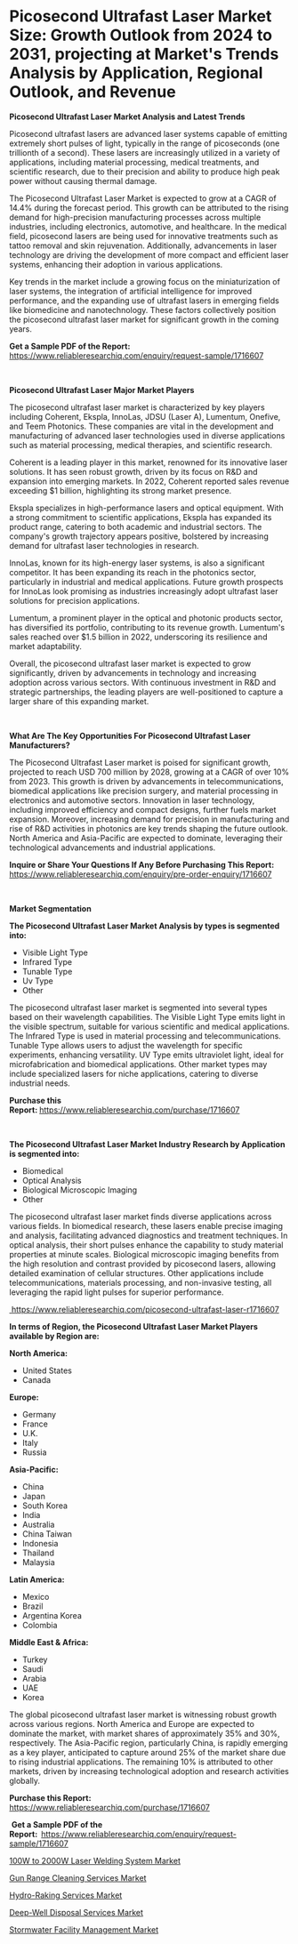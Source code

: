 <p><h1>Picosecond Ultrafast Laser Market Size: Growth Outlook from 2024 to 2031, projecting at Market's Trends Analysis by Application, Regional Outlook, and Revenue</h1></p><p><strong>Picosecond Ultrafast Laser Market Analysis and Latest Trends</strong></p>
<p><p>Picosecond ultrafast lasers are advanced laser systems capable of emitting extremely short pulses of light, typically in the range of picoseconds (one trillionth of a second). These lasers are increasingly utilized in a variety of applications, including material processing, medical treatments, and scientific research, due to their precision and ability to produce high peak power without causing thermal damage.</p><p>The Picosecond Ultrafast Laser Market is expected to grow at a CAGR of 14.4% during the forecast period. This growth can be attributed to the rising demand for high-precision manufacturing processes across multiple industries, including electronics, automotive, and healthcare. In the medical field, picosecond lasers are being used for innovative treatments such as tattoo removal and skin rejuvenation. Additionally, advancements in laser technology are driving the development of more compact and efficient laser systems, enhancing their adoption in various applications.</p><p>Key trends in the market include a growing focus on the miniaturization of laser systems, the integration of artificial intelligence for improved performance, and the expanding use of ultrafast lasers in emerging fields like biomedicine and nanotechnology. These factors collectively position the picosecond ultrafast laser market for significant growth in the coming years.</p></p>
<p><strong>Get a Sample PDF of the Report:&nbsp;</strong> <a href="https://www.reliableresearchiq.com/enquiry/request-sample/1716607?utm_campaign=1477&utm_medium=2&utm_source=Github&utm_content=ia&utm_term=10102024&utm_id=picosecond-ultrafast-laser">https://www.reliableresearchiq.com/enquiry/request-sample/1716607</a></p>
<p>&nbsp;</p>
<p><strong>Picosecond Ultrafast Laser Major Market Players</strong></p>
<p><p>The picosecond ultrafast laser market is characterized by key players including Coherent, Ekspla, InnoLas, JDSU (Laser A), Lumentum, Onefive, and Teem Photonics. These companies are vital in the development and manufacturing of advanced laser technologies used in diverse applications such as material processing, medical therapies, and scientific research.</p><p>Coherent is a leading player in this market, renowned for its innovative laser solutions. It has seen robust growth, driven by its focus on R&D and expansion into emerging markets. In 2022, Coherent reported sales revenue exceeding $1 billion, highlighting its strong market presence.</p><p>Ekspla specializes in high-performance lasers and optical equipment. With a strong commitment to scientific applications, Ekspla has expanded its product range, catering to both academic and industrial sectors. The company's growth trajectory appears positive, bolstered by increasing demand for ultrafast laser technologies in research.</p><p>InnoLas, known for its high-energy laser systems, is also a significant competitor. It has been expanding its reach in the photonics sector, particularly in industrial and medical applications. Future growth prospects for InnoLas look promising as industries increasingly adopt ultrafast laser solutions for precision applications.</p><p>Lumentum, a prominent player in the optical and photonic products sector, has diversified its portfolio, contributing to its revenue growth. Lumentum's sales reached over $1.5 billion in 2022, underscoring its resilience and market adaptability.</p><p>Overall, the picosecond ultrafast laser market is expected to grow significantly, driven by advancements in technology and increasing adoption across various sectors. With continuous investment in R&D and strategic partnerships, the leading players are well-positioned to capture a larger share of this expanding market.</p></p>
<p>&nbsp;</p>
<p><strong>What Are The Key Opportunities For Picosecond Ultrafast Laser Manufacturers?</strong></p>
<p><p>The Picosecond Ultrafast Laser market is poised for significant growth, projected to reach USD 700 million by 2028, growing at a CAGR of over 10% from 2023. This growth is driven by advancements in telecommunications, biomedical applications like precision surgery, and material processing in electronics and automotive sectors. Innovation in laser technology, including improved efficiency and compact designs, further fuels market expansion. Moreover, increasing demand for precision in manufacturing and rise of R&D activities in photonics are key trends shaping the future outlook. North America and Asia-Pacific are expected to dominate, leveraging their technological advancements and industrial applications.</p></p>
<p><strong>Inquire or Share Your Questions If Any Before Purchasing This Report:</strong> <a href="https://www.reliableresearchiq.com/enquiry/pre-order-enquiry/1716607?utm_campaign=1477&utm_medium=2&utm_source=Github&utm_content=ia&utm_term=10102024&utm_id=picosecond-ultrafast-laser">https://www.reliableresearchiq.com/enquiry/pre-order-enquiry/1716607</a></p>
<p>&nbsp;</p>
<p><strong>Market Segmentation</strong></p>
<p><strong>The Picosecond Ultrafast Laser Market Analysis by types is segmented into:</strong></p>
<p><ul><li>Visible Light Type</li><li>Infrared Type</li><li>Tunable Type</li><li>Uv Type</li><li>Other</li></ul></p>
<p><p>The picosecond ultrafast laser market is segmented into several types based on their wavelength capabilities. The Visible Light Type emits light in the visible spectrum, suitable for various scientific and medical applications. The Infrared Type is used in material processing and telecommunications. Tunable Type allows users to adjust the wavelength for specific experiments, enhancing versatility. UV Type emits ultraviolet light, ideal for microfabrication and biomedical applications. Other market types may include specialized lasers for niche applications, catering to diverse industrial needs.</p></p>
<p><strong>Purchase this Report:&nbsp;</strong><a href="https://www.reliableresearchiq.com/purchase/1716607?utm_campaign=1477&utm_medium=2&utm_source=Github&utm_content=ia&utm_term=10102024&utm_id=picosecond-ultrafast-laser">https://www.reliableresearchiq.com/purchase/1716607</a></p>
<p>&nbsp;</p>
<p><strong>The Picosecond Ultrafast Laser Market Industry Research by Application is segmented into:</strong></p>
<p><ul><li>Biomedical</li><li>Optical Analysis</li><li>Biological Microscopic Imaging</li><li>Other</li></ul></p>
<p><p>The picosecond ultrafast laser market finds diverse applications across various fields. In biomedical research, these lasers enable precise imaging and analysis, facilitating advanced diagnostics and treatment techniques. In optical analysis, their short pulses enhance the capability to study material properties at minute scales. Biological microscopic imaging benefits from the high resolution and contrast provided by picosecond lasers, allowing detailed examination of cellular structures. Other applications include telecommunications, materials processing, and non-invasive testing, all leveraging the rapid light pulses for superior performance.</p></p>
<p><a href="https://www.reliableresearchiq.com/picosecond-ultrafast-laser-r1716607?utm_campaign=1477&utm_medium=2&utm_source=Github&utm_content=ia&utm_term=10102024&utm_id=picosecond-ultrafast-laser">&nbsp;https://www.reliableresearchiq.com/picosecond-ultrafast-laser-r1716607</a></p>
<p><strong>In terms of Region, the Picosecond Ultrafast Laser Market Players available by Region are:</strong></p>
<p>
    <p> <strong> North America: </strong>
        <ul>
            <li>United States</li>
            <li>Canada</li>
        </ul>
        </p> 
    <p> <strong> Europe: </strong>
        <ul>
            <li>Germany</li>
            <li>France</li>
            <li>U.K.</li>
            <li>Italy</li>
            <li>Russia</li>
        </ul>
        </p> 
    <p> <strong> Asia-Pacific: </strong>
        <ul>
            <li>China</li>
            <li>Japan</li>
            <li>South Korea</li>
            <li>India</li>
            <li>Australia</li>
            <li>China Taiwan</li>
            <li>Indonesia</li>
            <li>Thailand</li>
            <li>Malaysia</li>
        </ul>
        </p> 
    <p> <strong> Latin America: </strong>
        <ul>
            <li>Mexico</li>
            <li>Brazil</li>
            <li>Argentina Korea</li>
            <li>Colombia</li>
        </ul>
        </p> 
    <p> <strong> Middle East & Africa: </strong>
        <ul>
            <li>Turkey</li>
            <li>Saudi</li>
            <li>Arabia</li>
            <li>UAE</li>
            <li>Korea</li>
        </ul>
    </p>
    </p>
<p><p>The global picosecond ultrafast laser market is witnessing robust growth across various regions. North America and Europe are expected to dominate the market, with market shares of approximately 35% and 30%, respectively. The Asia-Pacific region, particularly China, is rapidly emerging as a key player, anticipated to capture around 25% of the market share due to rising industrial applications. The remaining 10% is attributed to other markets, driven by increasing technological adoption and research activities globally.</p></p>
<p><strong>Purchase this Report: </strong><a href="https://www.reliableresearchiq.com/purchase/1716607?utm_campaign=1477&utm_medium=2&utm_source=Github&utm_content=ia&utm_term=10102024&utm_id=picosecond-ultrafast-laser">https://www.reliableresearchiq.com/purchase/1716607</a></p>
<p>&nbsp;<strong>Get a Sample PDF of the Report:&nbsp;&nbsp;</strong><a href="https://www.reliableresearchiq.com/enquiry/request-sample/1716607?utm_campaign=1477&utm_medium=2&utm_source=Github&utm_content=ia&utm_term=10102024&utm_id=picosecond-ultrafast-laser">https://www.reliableresearchiq.com/enquiry/request-sample/1716607</a></p>
<p><strong></strong></p>
<p><p><a href="https://github.com/NargisHussain432/Market-Research-Report-List-1/blob/main/100w-to-2000w-laser-welding-system-market.md?utm_campaign=1477&utm_medium=2&utm_source=Github&utm_content=ia&utm_term=10102024&utm_id=picosecond-ultrafast-laser">100W to 2000W Laser Welding System Market</a></p><p><a href="https://www.linkedin.com/pulse/gun-range-cleaning-services-market-revolution-2024-2031-0untf?utm_campaign=1477&utm_medium=2&utm_source=Github&utm_content=ia&utm_term=10102024&utm_id=picosecond-ultrafast-laser">Gun Range Cleaning Services Market</a></p><p><a href="https://www.linkedin.com/pulse/charting-future-comprehensive-analysis-global-hydro-raking-services-gnjyf?utm_campaign=1477&utm_medium=2&utm_source=Github&utm_content=ia&utm_term=10102024&utm_id=picosecond-ultrafast-laser">Hydro-Raking Services Market</a></p><p><a href="https://www.linkedin.com/pulse/deep-well-disposal-services-market-global-regional-analysis-x0kwf?utm_campaign=1477&utm_medium=2&utm_source=Github&utm_content=ia&utm_term=10102024&utm_id=picosecond-ultrafast-laser">Deep-Well Disposal Services Market</a></p><p><a href="https://www.linkedin.com/pulse/consumer-behavior-shifts-stormwater-facility-management-market-uhq6f?utm_campaign=1477&utm_medium=2&utm_source=Github&utm_content=ia&utm_term=10102024&utm_id=picosecond-ultrafast-laser">Stormwater Facility Management Market</a></p></p>